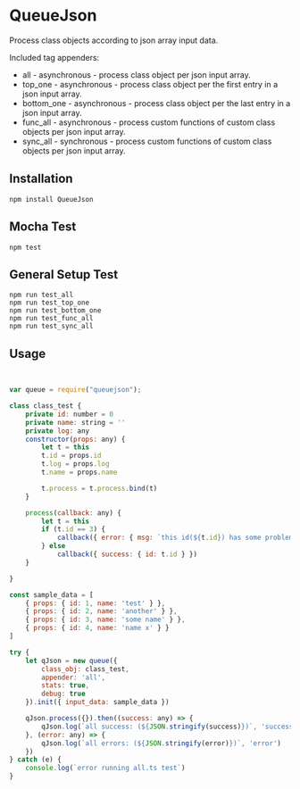 # QueueJson

Process class objects according to json array input data.

Included tag appenders:

* all - asynchronous - process class object per json input array.
* top_one - asynchronous - process class object per the first entry in a json input array.
* bottom_one - asynchronous - process class object per the last entry in a json input array.
* func_all - asynchronous - process custom functions of custom class objects per json input array.
* sync_all - synchronous - process custom functions of custom class objects per json input array.

Installation
---------
```
npm install QueueJson 
```

Mocha Test
---------
```
npm test
```

General Setup Test
---------
```
npm run test_all
npm run test_top_one
npm run test_bottom_one
npm run test_func_all
npm run test_sync_all

```

Usage
---------
```js


var queue = require("queuejson");

class class_test {
    private id: number = 0
    private name: string = ''
    private log: any
    constructor(props: any) {
        let t = this
        t.id = props.id
        t.log = props.log
        t.name = props.name

        t.process = t.process.bind(t)
    }

    process(callback: any) {
        let t = this
        if (t.id == 3) {
            callback({ error: { msg: `this id(${t.id}) has some problem` } })
        } else
            callback({ success: { id: t.id } })
    }

}

const sample_data = [
    { props: { id: 1, name: 'test' } },
    { props: { id: 2, name: 'another' } },
    { props: { id: 3, name: 'some name' } },
    { props: { id: 4, name: 'name x' } }
]

try {
    let qJson = new queue({
        class_obj: class_test,
        appender: 'all',
        stats: true,
        debug: true
    }).init({ input_data: sample_data })

    qJson.process({}).then((success: any) => {
        qJson.log(`all success: (${JSON.stringify(success)})`, 'success')
    }, (error: any) => {
        qJson.log(`all errors: (${JSON.stringify(error)})`, 'error')
    })
} catch (e) {
    console.log(`error running all.ts test`)
}



```
